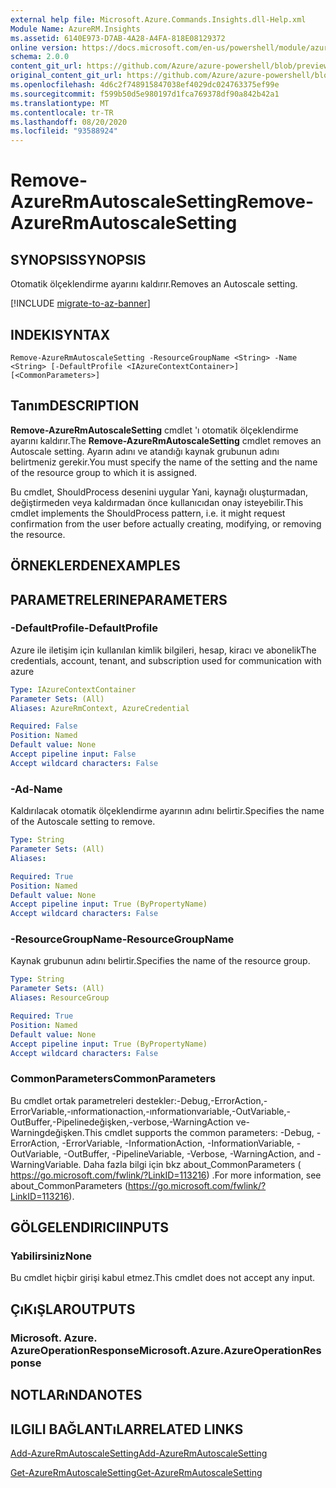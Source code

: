 ```yaml
---
external help file: Microsoft.Azure.Commands.Insights.dll-Help.xml
Module Name: AzureRM.Insights
ms.assetid: 6140E973-D7AB-4A28-A4FA-818E08129372
online version: https://docs.microsoft.com/en-us/powershell/module/azurerm.insights/remove-azurermautoscalesetting
schema: 2.0.0
content_git_url: https://github.com/Azure/azure-powershell/blob/preview/src/ResourceManager/Insights/Commands.Insights/help/Remove-AzureRmAutoscaleSetting.md
original_content_git_url: https://github.com/Azure/azure-powershell/blob/preview/src/ResourceManager/Insights/Commands.Insights/help/Remove-AzureRmAutoscaleSetting.md
ms.openlocfilehash: 4d6c2f748915847038ef4029dc024763375ef99e
ms.sourcegitcommit: f599b50d5e980197d1fca769378df90a842b42a1
ms.translationtype: MT
ms.contentlocale: tr-TR
ms.lasthandoff: 08/20/2020
ms.locfileid: "93588924"
---
```

# <span data-ttu-id="6d149-101">Remove-AzureRmAutoscaleSetting</span><span class="sxs-lookup"><span data-stu-id="6d149-101">Remove-AzureRmAutoscaleSetting</span></span>

## <span data-ttu-id="6d149-102">SYNOPSIS</span><span class="sxs-lookup"><span data-stu-id="6d149-102">SYNOPSIS</span></span>
<span data-ttu-id="6d149-103">Otomatik ölçeklendirme ayarını kaldırır.</span><span class="sxs-lookup"><span data-stu-id="6d149-103">Removes an Autoscale setting.</span></span>

[!INCLUDE [migrate-to-az-banner](../../includes/migrate-to-az-banner.md)]

## <span data-ttu-id="6d149-104">INDEKI</span><span class="sxs-lookup"><span data-stu-id="6d149-104">SYNTAX</span></span>

```
Remove-AzureRmAutoscaleSetting -ResourceGroupName <String> -Name <String> [-DefaultProfile <IAzureContextContainer>] [<CommonParameters>]
```

## <span data-ttu-id="6d149-105">Tanım</span><span class="sxs-lookup"><span data-stu-id="6d149-105">DESCRIPTION</span></span>
<span data-ttu-id="6d149-106">**Remove-AzureRmAutoscaleSetting** cmdlet 'ı otomatik ölçeklendirme ayarını kaldırır.</span><span class="sxs-lookup"><span data-stu-id="6d149-106">The **Remove-AzureRmAutoscaleSetting** cmdlet removes an Autoscale setting.</span></span>
<span data-ttu-id="6d149-107">Ayarın adını ve atandığı kaynak grubunun adını belirtmeniz gerekir.</span><span class="sxs-lookup"><span data-stu-id="6d149-107">You must specify the name of the setting and the name of the resource group to which it is assigned.</span></span>

<span data-ttu-id="6d149-108">Bu cmdlet, ShouldProcess desenini uygular Yani, kaynağı oluşturmadan, değiştirmeden veya kaldırmadan önce kullanıcıdan onay isteyebilir.</span><span class="sxs-lookup"><span data-stu-id="6d149-108">This cmdlet implements the ShouldProcess pattern, i.e. it might request confirmation from the user before actually creating, modifying, or removing the resource.</span></span>

## <span data-ttu-id="6d149-109">ÖRNEKLERDEN</span><span class="sxs-lookup"><span data-stu-id="6d149-109">EXAMPLES</span></span>

## <span data-ttu-id="6d149-110">PARAMETRELERINE</span><span class="sxs-lookup"><span data-stu-id="6d149-110">PARAMETERS</span></span>

### <span data-ttu-id="6d149-111">-DefaultProfile</span><span class="sxs-lookup"><span data-stu-id="6d149-111">-DefaultProfile</span></span>
<span data-ttu-id="6d149-112">Azure ile iletişim için kullanılan kimlik bilgileri, hesap, kiracı ve abonelik</span><span class="sxs-lookup"><span data-stu-id="6d149-112">The credentials, account, tenant, and subscription used for communication with azure</span></span>

```yaml
Type: IAzureContextContainer
Parameter Sets: (All)
Aliases: AzureRmContext, AzureCredential

Required: False
Position: Named
Default value: None
Accept pipeline input: False
Accept wildcard characters: False
```

### <span data-ttu-id="6d149-113">-Ad</span><span class="sxs-lookup"><span data-stu-id="6d149-113">-Name</span></span>
<span data-ttu-id="6d149-114">Kaldırılacak otomatik ölçeklendirme ayarının adını belirtir.</span><span class="sxs-lookup"><span data-stu-id="6d149-114">Specifies the name of the Autoscale setting to remove.</span></span>

```yaml
Type: String
Parameter Sets: (All)
Aliases: 

Required: True
Position: Named
Default value: None
Accept pipeline input: True (ByPropertyName)
Accept wildcard characters: False
```

### <span data-ttu-id="6d149-115">-ResourceGroupName</span><span class="sxs-lookup"><span data-stu-id="6d149-115">-ResourceGroupName</span></span>
<span data-ttu-id="6d149-116">Kaynak grubunun adını belirtir.</span><span class="sxs-lookup"><span data-stu-id="6d149-116">Specifies the name of the resource group.</span></span>

```yaml
Type: String
Parameter Sets: (All)
Aliases: ResourceGroup

Required: True
Position: Named
Default value: None
Accept pipeline input: True (ByPropertyName)
Accept wildcard characters: False
```

### <span data-ttu-id="6d149-117">CommonParameters</span><span class="sxs-lookup"><span data-stu-id="6d149-117">CommonParameters</span></span>
<span data-ttu-id="6d149-118">Bu cmdlet ortak parametreleri destekler:-Debug,-ErrorAction,-ErrorVariable,-ınformationaction,-ınformationvariable,-OutVariable,-OutBuffer,-Pipelinedeğişken,-verbose,-WarningAction ve-Warningdeğişken.</span><span class="sxs-lookup"><span data-stu-id="6d149-118">This cmdlet supports the common parameters: -Debug, -ErrorAction, -ErrorVariable, -InformationAction, -InformationVariable, -OutVariable, -OutBuffer, -PipelineVariable, -Verbose, -WarningAction, and -WarningVariable.</span></span> <span data-ttu-id="6d149-119">Daha fazla bilgi için bkz about_CommonParameters ( https://go.microsoft.com/fwlink/?LinkID=113216) .</span><span class="sxs-lookup"><span data-stu-id="6d149-119">For more information, see about_CommonParameters (https://go.microsoft.com/fwlink/?LinkID=113216).</span></span>

## <span data-ttu-id="6d149-120">GÖLGELENDIRICI</span><span class="sxs-lookup"><span data-stu-id="6d149-120">INPUTS</span></span>

### <span data-ttu-id="6d149-121">Yabilirsiniz</span><span class="sxs-lookup"><span data-stu-id="6d149-121">None</span></span>
<span data-ttu-id="6d149-122">Bu cmdlet hiçbir girişi kabul etmez.</span><span class="sxs-lookup"><span data-stu-id="6d149-122">This cmdlet does not accept any input.</span></span>

## <span data-ttu-id="6d149-123">ÇıKıŞLAR</span><span class="sxs-lookup"><span data-stu-id="6d149-123">OUTPUTS</span></span>

### <span data-ttu-id="6d149-124">Microsoft. Azure. AzureOperationResponse</span><span class="sxs-lookup"><span data-stu-id="6d149-124">Microsoft.Azure.AzureOperationResponse</span></span>

## <span data-ttu-id="6d149-125">NOTLARıNDA</span><span class="sxs-lookup"><span data-stu-id="6d149-125">NOTES</span></span>

## <span data-ttu-id="6d149-126">ILGILI BAĞLANTıLAR</span><span class="sxs-lookup"><span data-stu-id="6d149-126">RELATED LINKS</span></span>

[<span data-ttu-id="6d149-127">Add-AzureRmAutoscaleSetting</span><span class="sxs-lookup"><span data-stu-id="6d149-127">Add-AzureRmAutoscaleSetting</span></span>](./Add-AzureRmAutoscaleSetting.md)

[<span data-ttu-id="6d149-128">Get-AzureRmAutoscaleSetting</span><span class="sxs-lookup"><span data-stu-id="6d149-128">Get-AzureRmAutoscaleSetting</span></span>](./Get-AzureRmAutoscaleSetting.md)



